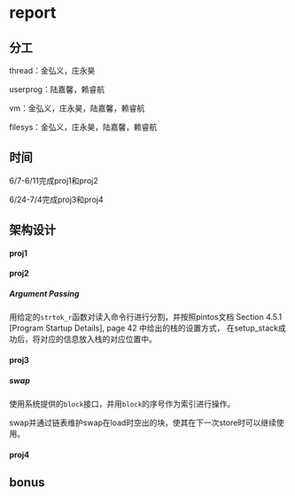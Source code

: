 # report

## 分工

thread：金弘义，庄永昊

userprog：陆嘉馨，赖睿航

vm：金弘义，庄永昊，陆嘉馨，赖睿航

filesys：金弘义，庄永昊，陆嘉馨，赖睿航



## 时间

6/7-6/11完成proj1和proj2 

6/24-7/4完成proj3和proj4



## 架构设计

#### proj1



#### proj2

##### Argument Passing

用给定的`strtok_r`函数对读入命令行进行分割，并按照pintos文档 Section 4.5.1 [Program Startup Details], page 42 中给出的栈的设置方式，
在setup_stack成功后，将对应的信息放入栈的对应位置中。

#### proj3

##### swap

使用系统提供的`block`接口，并用`block`的序号作为索引进行操作。

swap并通过链表维护swap在load时空出的块，使其在下一次store时可以继续使用。


#### proj4



## bonus